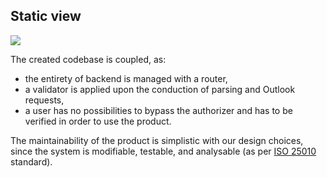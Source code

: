 ## Static view
![](https://github.com/SWP2025/schedule-builder-backend/tree/main/docs/architecture/static-view/componentDiagram.png)

The created codebase is coupled, as:
- the entirety of backend is managed with a router,
- a validator is applied upon the conduction of parsing and Outlook requests,
- a user has no possibilities to bypass the authorizer and has to be verified in order to use the product.

The maintainability of the product is simplistic with our design choices, since the system is modifiable, testable,
and analysable (as per [ISO 25010](https://iso25000.com/index.php/en/iso-25000-standards/iso-25010) standard).
